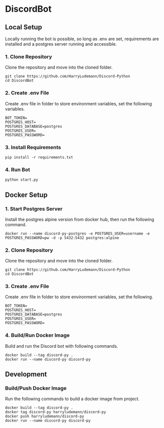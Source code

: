 # DiscordBot

## Local Setup
Locally running the bot is possible, so long as .env are set, requirements are installed and a postgres server running and accessible.
### 1. Clone Repository
Clone the repository and move into the cloned folder.
```
git clone https://github.com/HarryLudemann/Discord-Python
cd DiscordBot
```
### 2. Create .env File
Create .env file in folder to store environment variables, set the following variables.
```
BOT_TOKEN=
POSTGRES_HOST=
POSTGRES_DATABASE=postgres
POSTGRES_USER=
POSTGRES_PASSWORD=
```
### 3. Install Requirements
```
pip install -r requirements.txt
```
### 4. Run Bot
```
python start.py
```

## Docker Setup
### 1. Start Postgres Server
Install the postgres alpine version from docker hub, then run the following command.
```
docker run --name discord-py-postgres -e POSTGRES_USER=username -e POSTGRES_PASSWORD=pw -d -p 5432:5432 postgres:alpine
```

### 2. Clone Repository
Clone the repository and move into the cloned folder.
```
git clone https://github.com/HarryLudemann/Discord-Python
cd DiscordBot
```
### 3. Create .env File
Create .env file in folder to store environment variables, set the following.
```
BOT_TOKEN=
POSTGRES_HOST=
POSTGRES_DATABASE=postgres
POSTGRES_USER=
POSTGRES_PASSWORD=
```
### 4. Build/Run Docker Image
Build and run the Discord bot with following commands.
```
docker build --tag discord-py .
docker run --name discord-py discord-py
```

## Development
### Build/Push Docker Image
Run the following commands to build a docker image from project.
```
docker build --tag discord-py .
docker tag discord-py harryludemann/discord-py
docker push harryludemann/discord-py
docker run --name discord-py discord-py
```

